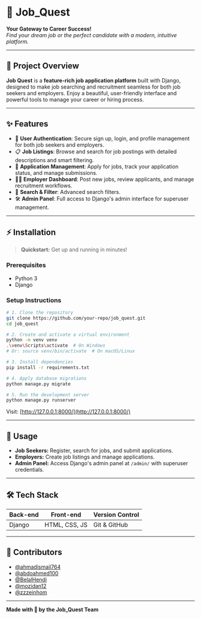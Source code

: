 # 🚀 **Job_Quest**

**Your Gateway to Career Success!**  
*Find your dream job or the perfect candidate with a modern, intuitive platform.*

---

## 🌟 Project Overview

**Job Quest** is a **feature-rich job application platform** built with Django, designed to make job searching and recruitment seamless for both job seekers and employers. Enjoy a beautiful, user-friendly interface and powerful tools to manage your career or hiring process.

---

## ✨ Features

- 🔐 **User Authentication**: Secure sign up, login, and profile management for both job seekers and employers.
- 📋 **Job Listings**: Browse and search for job postings with detailed descriptions and smart filtering.
- 📨 **Application Management**: Apply for jobs, track your application status, and manage submissions.
- 🧑‍💼 **Employer Dashboard**: Post new jobs, review applicants, and manage recruitment workflows.
- 🔎 **Search & Filter**: Advanced search filters.
- 🛠️ **Admin Panel**: Full access to Django's admin interface for superuser management.

---

## ⚡ Installation

> **Quickstart:** Get up and running in minutes!

### Prerequisites

- Python 3
- Django

### Setup Instructions

```sh
# 1. Clone the repository
git clone https://github.com/your-repo/job_quest.git
cd job_quest

# 2. Create and activate a virtual environment
python -m venv venv
.\venv\Scripts\activate  # On Windows
# Or: source venv/bin/activate  # On macOS/Linux

# 3. Install dependencies
pip install -r requirements.txt

# 4. Apply database migrations
python manage.py migrate

# 5. Run the development server
python manage.py runserver
```

Visit: [http://127.0.0.1:8000/](http://127.0.0.1:8000/)

---

## 🎯 Usage

- **Job Seekers:** Register, search for jobs, and submit applications.
- **Employers:** Create job listings and manage applications.
- **Admin Panel:** Access Django's admin panel at `/admin/` with superuser credentials.

---

## 🛠️ Tech Stack

| Back-end | Front-end      | Version Control |
|----------|----------------|-----------------|
| Django   | HTML, CSS, JS  | Git & GitHub    |

---

## 👥 Contributors

- [@ahmadismail764](https://github.com/ahmadismail764)
- [@abdoahmed100](https://github.com/abdoahmed100)
- [@BelalHendi](https://github.com/BelalHendi)
- [@mozidan12](https://github.com/mozidan12)
- [@zzzeinhom](https://github.com/zzzeinhom)

---

**Made with 💙 by the Job_Quest Team**
